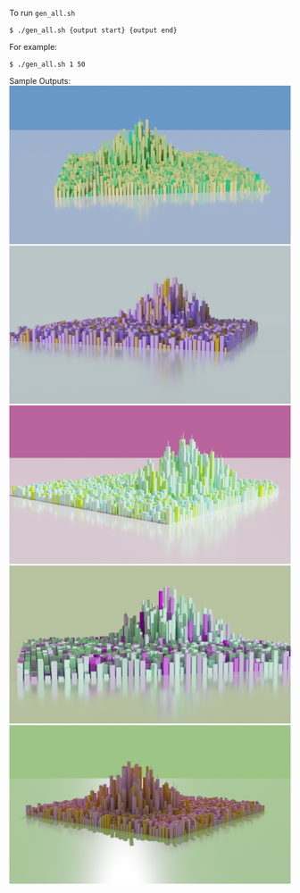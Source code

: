 To run `gen_all.sh`

```
$ ./gen_all.sh {output start} {output end}
```
For example:

```
$ ./gen_all.sh 1 50
```

Sample Outputs:
![alt sample output](https://github.com/kevin-ewing/blender_scripting/blob/master/sample_output/o1.png?raw=true)
![alt sample output](https://github.com/kevin-ewing/blender_scripting/blob/master/sample_output/o2.png?raw=true)
![alt sample output](https://github.com/kevin-ewing/blender_scripting/blob/master/sample_output/o3.png?raw=true)
![alt sample output](https://github.com/kevin-ewing/blender_scripting/blob/master/sample_output/o4.png?raw=true)
![alt sample output](https://github.com/kevin-ewing/blender_scripting/blob/master/sample_output/o5.png?raw=true)